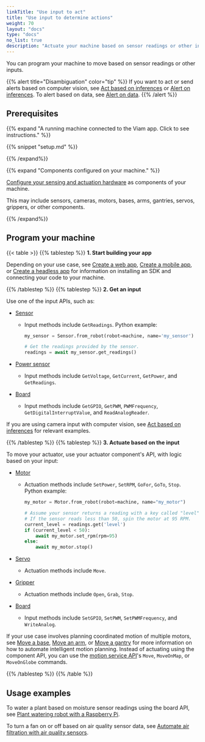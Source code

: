 ```yaml
---
linkTitle: "Use input to act"
title: "Use input to determine actions"
weight: 70
layout: "docs"
type: "docs"
no_list: true
description: "Actuate your machine based on sensor readings or other inputs."
---
```


You can program your machine to move based on sensor readings or other inputs.

{{% alert title="Disambiguation" color="tip" %}}
If you want to act or send alerts based on computer vision, see [Act based on inferences](/data-ai/ai/act/) or [Alert on inferences](/data-ai/ai/alert/).
To alert based on data, see [Alert on data](/data-ai/data/advanced/alert-data/).
{{% /alert %}}

## Prerequisites

{{% expand "A running machine connected to the Viam app. Click to see instructions." %}}

{{% snippet "setup.md" %}}

{{% /expand%}}

{{% expand "Components configured on your machine." %}}

[Configure your sensing and actuation hardware](/operate/get-started/supported-hardware/) as components of your machine.

This may include sensors, cameras, motors, bases, arms, gantries, servos, grippers, or other components.

{{% /expand%}}

## Program your machine

{{< table >}}
{{% tablestep %}}
**1. Start building your app**

Depending on your use case, see [Create a web app](/operate/control/web-app/), [Create a mobile app](/operate/control/mobile-app/), or [Create a headless app](/operate/contro/headless-app/) for information on installing an SDK and connecting your code to your machine.

{{% /tablestep %}}
{{% tablestep %}}
**2. Get an input**

Use one of the input APIs, such as:

- [Sensor](/dev/reference/apis/components/sensor/)

  - Input methods include `GetReadings`.
    Python example:

    ```python {class="line-numbers linkable-line-numbers"}
    my_sensor = Sensor.from_robot(robot=machine, name='my_sensor')

    # Get the readings provided by the sensor.
    readings = await my_sensor.get_readings()
    ```

- [Power sensor](/dev/reference/apis/components/power-sensor/)

  - Input methods include `GetVoltage`, `GetCurrent`, `GetPower`, and `GetReadings`.

- [Board](/dev/reference/apis/components/board/)
  - Input methods include `GetGPIO`, `GetPWM`, `PWMFrequency`, `GetDigitalInterruptValue`, and `ReadAnalogReader`.

If you are using camera input with computer vision, see [Act based on inferences](/data-ai/ai/act/) for relevant examples.

{{% /tablestep %}}
{{% tablestep %}}
**3. Actuate based on the input**

To move your actuator, use your actuator component's API, with logic based on your input:

- [Motor](/dev/reference/apis/components/motor/)

  - Actuation methods include `SetPower`, `SetRPM`, `GoFor`, `GoTo`, `Stop`.
    Python example:

    ```python {class="line-numbers linkable-line-numbers"}
    my_motor = Motor.from_robot(robot=machine, name="my_motor")

    # Assume your sensor returns a reading with a key called "level"
    # If the sensor reads less than 50, spin the motor at 95 RPM.
    current_level = readings.get('level')
    if (current_level < 50):
        await my_motor.set_rpm(rpm=95)
    else:
        await my_motor.stop()
    ```

- [Servo](/dev/reference/apis/components/servo/)
  - Actuation methods include `Move`.
- [Gripper](/dev/reference/apis/components/gripper/)
  - Actuation methods include `Open`, `Grab`, `Stop`.
- [Board](/dev/reference/apis/components/board/)
  - Input methods include `SetGPIO`, `SetPWM`, `SetPWMFrequency`, and `WriteAnalog`.

If your use case involves planning coordinated motion of multiple motors, see [Move a base](/operate/mobility/move-base/), [Move an arm](/operate/mobility/move-arm/), or [Move a gantry](/operate/mobility/move-gantry/) for more information on how to automate intelligent motion planning.
Instead of actuating using the component API, you can use the [motion service API](/dev/reference/apis/services/motion/)'s `Move`, `MoveOnMap`, or `MoveOnGlobe` commands.

{{% /tablestep %}}
{{% /table %}}

## Usage examples

To water a plant based on moisture sensor readings using the board API, see [Plant watering robot with a Raspberry Pi](/tutorials/projects/make-a-plant-watering-robot/).

To turn a fan on or off based on air quality sensor data, see [Automate air filtration with air quality sensors](https://codelabs.viam.com/guide/air-quality/index.html?index=..%2F..index#0).
